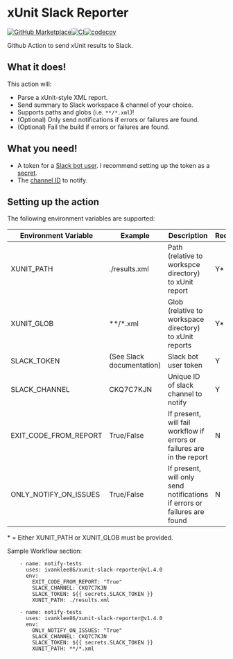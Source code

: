 # xUnit Slack Reporter

[![GitHub Marketplace](https://img.shields.io/badge/Marketplace-v1.4.0-undefined.svg?logo=github&logoColor=white&style=flat)](https://github.com/marketplace/actions/xunit-slack-reporter)[![CI](https://github.com/ivanklee86/xunit-slack-reporter/actions/workflows/ci.yml/badge.svg)](https://github.com/ivanklee86/xunit-slack-reporter/actions/workflows/ci.yml)[![codecov](https://codecov.io/gh/ivanklee86/xunit-slack-reporter/branch/main/graph/badge.svg?token=PDSK5ZWPKJ)](https://codecov.io/gh/ivanklee86/xunit-slack-reporter)

Github Action to send xUnit results to Slack.

## What it does!

This action will:
- Parse a xUnit-style XML report.
- Send summary to Slack workspace & channel of your choice.
- Supports paths and globs (i.e. `**/*.xml`)!
- (Optional) Only send notifications if errors or failures are found.
- (Optional) Fail the build if errors or failures are found.

## What you need!
- A token for a [Slack bot user](https://api.slack.com/bot-users).  I recommend setting up the token as a [secret](https://developer.github.com/actions/managing-workflows/storing-secrets/).
- The [channel ID](https://stackoverflow.com/questions/40940327/what-is-the-simplest-way-to-find-a-slack-team-id-and-a-channel-id) to notify.
 
## Setting up the action
The following environment variables are supported:

Environment Variable | Example | Description | Required? |
---------------------|---------|-------------|-----------|
XUNIT_PATH | ./results.xml | Path (relative to workspce directory) to xUnit report | Y* |
XUNIT_GLOB | **/*.xml | Glob (relative to workspace directory) to xUnit reports | Y* |
SLACK_TOKEN | (See Slack documentation) | Slack bot user token | Y |
SLACK_CHANNEL | CKQ7C7KJN | Unique ID of slack channel to notify | Y |
EXIT_CODE_FROM_REPORT | True/False | If present, will fail workflow if errors or failures are in the report | N |
ONLY_NOTIFY_ON_ISSUES | True/False | If present, will only send notifications if errors or failures are found | N |

\* = Either XUNIT_PATH or XUNIT_GLOB must be provided.

Sample Workflow section:
```.env
    - name: notify-tests
      uses: ivanklee86/xunit-slack-reporter@v1.4.0
      env:
        EXIT_CODE_FROM_REPORT: "True"
        SLACK_CHANNEL: CKQ7C7KJN
        SLACK_TOKEN: ${{ secrets.SLACK_TOKEN }}
        XUNIT_PATH: ./results.xml
```

```.env
    - name: notify-tests
      uses: ivanklee86/xunit-slack-reporter@v1.4.0
      env:
        ONLY_NOTIFY_ON_ISSUES: "True"
        SLACK_CHANNEL: CKQ7C7KJN
        SLACK_TOKEN: ${{ secrets.SLACK_TOKEN }}
        XUNIT_PATH: **/*.xml
```